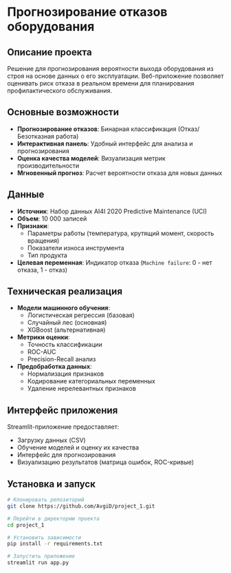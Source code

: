 # Прогнозирование отказов оборудования

## Описание проекта
Решение для прогнозирования вероятности выхода оборудования из строя на основе данных о его эксплуатации. Веб-приложение позволяет оценивать риск отказа в реальном времени для планирования профилактического обслуживания.

## Основные возможности
- **Прогнозирование отказов**: Бинарная классификация (Отказ/Безотказная работа)
- **Интерактивная панель**: Удобный интерфейс для анализа и прогнозирования
- **Оценка качества моделей**: Визуализация метрик производительности
- **Мгновенный прогноз**: Расчет вероятности отказа для новых данных

## Данные
- **Источник**: Набор данных AI4I 2020 Predictive Maintenance (UCI)
- **Объем**: 10 000 записей
- **Признаки**:
  - Параметры работы (температура, крутящий момент, скорость вращения)
  - Показатели износа инструмента
  - Тип продукта
- **Целевая переменная**: Индикатор отказа (`Machine failure`: 0 - нет отказа, 1 - отказ)

## Техническая реализация
- **Модели машинного обучения**:
  - Логистическая регрессия (базовая)
  - Случайный лес (основная)
  - XGBoost (альтернативная)
- **Метрики оценки**:
  - Точность классификации
  - ROC-AUC
  - Precision-Recall анализ
- **Предобработка данных**:
  - Нормализация признаков
  - Кодирование категориальных переменных
  - Удаление нерелевантных признаков

## Интерфейс приложения
Streamlit-приложение предоставляет:
- Загрузку данных (CSV)
- Обучение моделей и оценку их качества
- Интерфейс для прогнозирования
- Визуализацию результатов (матрица ошибок, ROC-кривые)

## Установка и запуск

```bash
# Клонировать репозиторий
git clone https://github.com/AvgiD/project_1.git

# Перейти в директорию проекта
cd project_1

# Установить зависимости
pip install -r requirements.txt

# Запустить приложение
streamlit run app.py